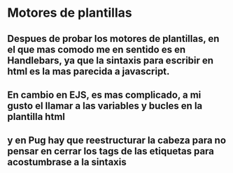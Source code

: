 # Motores de plantillas
## Despues de probar los motores de plantillas, en el que mas comodo me en sentido es en Handlebars, ya que la sintaxis para escribir en html es la mas parecida a javascript.
## En cambio en EJS, es mas complicado, a mi gusto el llamar a las variables y bucles en la plantilla html
## y en Pug hay que reestructurar la cabeza para no pensar en cerrar los tags de las etiquetas para acostumbrase a la sintaxis